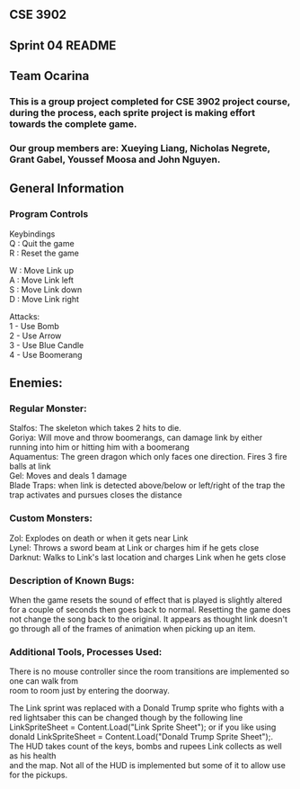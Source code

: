 ## CSE 3902
## Sprint 04 README
## Team Ocarina
### This is a group project completed for CSE 3902 project course, during the process, each sprite project is making effort towards the complete game. 
### Our group members are: Xueying Liang, Nicholas Negrete, Grant Gabel, Youssef Moosa and John Nguyen.

## General Information
### Program Controls
Keybindings<br/>
Q : Quit the game <br/>
R : Reset the game<br/>

W : Move Link up<br/>
A : Move Link left<br/>
S : Move Link down<br/>
D : Move Link right<br/>

Attacks:<br/>
1 - Use Bomb<br/>
2 - Use Arrow<br/>
3 - Use Blue Candle<br/>
4 - Use Boomerang<br/>

## Enemies:
### Regular Monster:
Stalfos: The skeleton which takes 2 hits to die.<br/>
Goriya: Will move and throw boomerangs, can damage link by either running into him or hitting him  with a boomerang <br/>
Aquamentus: The green dragon which only faces one direction. Fires 3 fire balls at link <br/>
Gel: Moves and deals  1 damage   <br/>
Blade Traps: when link is detected above/below or left/right of the trap the trap activates and pursues closes the distance <br/>

### Custom Monsters:
Zol: Explodes on death or when it gets near Link<br/>
Lynel: Throws a sword beam at Link or charges him if he gets close<br/>
Darknut: Walks to Link's last location and charges Link when he gets close<br/>

### Description of Known Bugs:
When the game resets the sound of effect that is played is slightly altered for a couple of seconds then goes back to normal. 
Resetting the game does not change the song back to the original. It appears as thought link doesn't go through all of the frames of animation when picking up an item.

### Additional Tools, Processes Used:
There is no mouse controller since the room transitions are implemented so one can walk from<br/>
room to room just by entering the doorway.<br/>

The Link sprint was replaced with a Donald Trump sprite who fights with a red lightsaber this can be changed though by the following line LinkSpriteSheet = Content.Load<Texture2D>("Link Sprite Sheet"); or if you like using donald 
 LinkSpriteSheet = Content.Load<Texture2D>("Donald Trump Sprite Sheet");.<br/>
The HUD takes count of the keys, bombs and rupees Link collects as well as his health<br/>
and the map. Not all of the HUD is implemented but some of it to allow use for the pickups.<br/>

